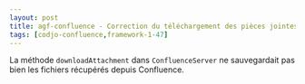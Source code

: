 ```yaml
---
layout: post
title: agf-confluence - Correction du téléchargement des pièces jointes
tags: [codjo-confluence,framework-1-47]
---
```

La méthode ```downloadAttachment``` dans ```ConfluenceServer``` ne sauvegardait pas bien les fichiers récupérés depuis Confluence.